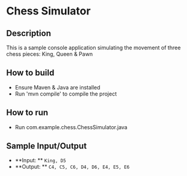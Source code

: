 # Chess Simulator

## Description
This is a sample console application simulating the movement of three chess pieces: King, Queen & Pawn

## How to build
- Ensure Maven & Java are installed
- Run 'mvn compile' to compile the project

## How to run
- Run com.example.chess.ChessSimulator.java

## Sample Input/Output
- **Input: ** `King, D5`
- **Output: ** `C4, C5, C6, D4, D6, E4, E5, E6`